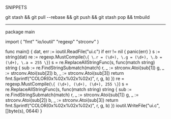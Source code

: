 SNIPPETS

git stash && git pull --rebase && git push && git stash pop && tmbuild

---

package main

import (
	"fmt"
	"io/ioutil"
	"regexp"
	"strconv"
)

func main() {
	dat, err := ioutil.ReadFile("ui.c")
	if err != nil {
		panic(err)
	}
	s := string(dat)
	re := regexp.MustCompile(`\{ \.r = (\d+), \.g = (\d+), \.b = (\d+), \.a = 255 \}`)
	s = re.ReplaceAllStringFunc(s, func(match string) string {
		sub := re.FindStringSubmatch(match)
		r, _ := strconv.Atoi(sub[1])
		g, _ := strconv.Atoi(sub[2])
		b, _ := strconv.Atoi(sub[3])
		return fmt.Sprintf("COLOR(0x%02x%02x%02x)", r, g, b)
	})
	re = regexp.MustCompile(`\{ (\d+), (\d+), (\d+), 255 \}`)
	s = re.ReplaceAllStringFunc(s, func(match string) string {
		sub := re.FindStringSubmatch(match)
		r, _ := strconv.Atoi(sub[1])
		g, _ := strconv.Atoi(sub[2])
		b, _ := strconv.Atoi(sub[3])
		return fmt.Sprintf("COLOR(0x%02x%02x%02x)", r, g, b)
	})
	ioutil.WriteFile("ui.c", []byte(s), 0644)
}

